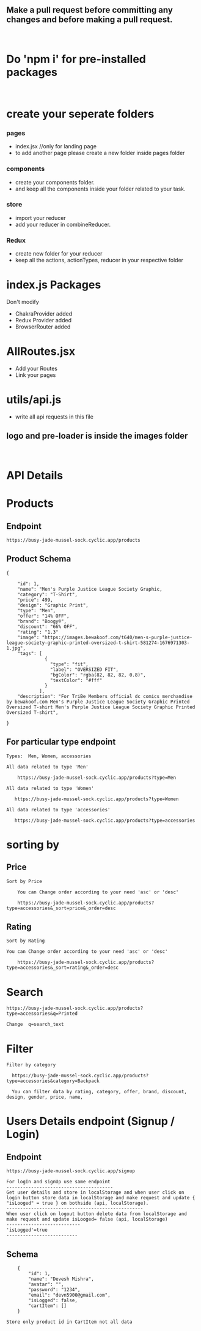 ## Make a pull request before committing any changes and before making a pull request.

<br>

# Do 'npm i' for pre-installed packages

<br>

# create your seperate folders

<h3>pages</h3>

<ul>
 <li>index.jsx   //only for landing page</li>
 <li>to add another page please create a new folder inside pages folder</li>
</ul>

<h3>components</h3>

<ul>
 <li>create your components folder.</li>
 <li>and keep all the components inside your folder related to your task.</li>
</ul>

<h3>store</h3>

<ul>
 <li>import your reducer </li>
 <li>add your reducer in combineReducer.</li>
</ul>

<h3>Redux</h3>

<ul>
 <li>create new folder for your reducer</li>
 <li>keep all the actions, actionTypes, reducer in your respective folder</li>
</ul>

# index.js Packages

Don't modify

 <ul>
 <li>ChakraProvider added</li>
 <li>Redux Provider added</li>
 <li>BrowserRouter added</li>
</ul>

# AllRoutes.jsx

 <ul>
 <li>Add your Routes</li>
 <li>Link your pages</li>
</ul>

# utils/api.js

 <ul>
 <li>write all api requests in this file</li>
</ul>

## logo and pre-loader is inside the images folder

<br>

# API Details

# Products

## Endpoint

    https://busy-jade-mussel-sock.cyclic.app/products

## Product Schema

    {

        "id": 1,
        "name": "Men's Purple Justice League Society Graphic,
        "category": "T-Shirt",
        "price": 499,
        "design": "Graphic Print",
        "type": "Men",
        "offer": "14% OFF",
        "brand": "Boogy®",
        "discount": "66% OFF",
        "rating": "1.3"
        "image": "https://images.bewakoof.com/t640/men-s-purple-justice-league-society-graphic-printed-oversized-t-shirt-581274-1676971303-1.jpg",
        "tags": [
                  {
                    "type": "fit",
                    "label": "OVERSIZED FIT",
                    "bgColor": "rgba(82, 82, 82, 0.8)",
                    "textColor": "#fff"
                  }
                ],
        "description": "For TriBe Members official dc comics merchandise by bewakoof.com Men's Purple Justice League Society Graphic Printed Oversized T-shirt Men's Purple Justice League Society Graphic Printed Oversized T-shirt",

    }

## For particular type endpoint

    Types:  Men, Women, accessories

    All data related to type 'Men'

        https://busy-jade-mussel-sock.cyclic.app/products?type=Men

    All data related to type 'Women'

       https://busy-jade-mussel-sock.cyclic.app/products?type=Women

    All data related to type 'accessories'

       https://busy-jade-mussel-sock.cyclic.app/products?type=accessories

# sorting by

## Price

    Sort by Price

        You can Change order according to your need 'asc' or 'desc'

        https://busy-jade-mussel-sock.cyclic.app/products?type=accessories&_sort=price&_order=desc

## Rating

    Sort by Rating

    You can Change order according to your need 'asc' or 'desc'

        https://busy-jade-mussel-sock.cyclic.app/products?type=accessories&_sort=rating&_order=desc

# Search

    https://busy-jade-mussel-sock.cyclic.app/products?type=accessories&q=Printed

    Change  q=search_text

# Filter

    Filter by category

      https://busy-jade-mussel-sock.cyclic.app/products?type=accessories&category=Backpack

      You can filter data by rating, category, offer, brand, discount, design, gender, price, name,

# Users Details endpoint (Signup / Login)

## Endpoint

    https://busy-jade-mussel-sock.cyclic.app/signup

    For logIn and signUp use same endpoint
    ---------------------------------------
    Get user details and store in localStorage and when user click on login button store data in localStorage and make request and update { "isLooged" = true } on bothside (api, localStorage).
    --------------------------------------------------
    When user click on logout button delete data from localStorage and make request and update isLooged= false (api, localStorage)
    ---------------------------
    'isLogged'=true
    --------------------------

## Schema

        {
            "id": 1,
            "name": "Devesh Mishra",
            "avatar": "",
            "password": "1234",
            "email": "devn5900@gmail.com",
            "isLogged": false,
            "cartItem": []
        }

    Store only product id in CartItem not all data
